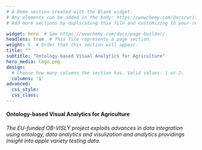 ```yaml
---
# A Demo section created with the Blank widget.
# Any elements can be added in the body: https://wowchemy.com/docs/writing-markdown-latex/
# Add more sections by duplicating this file and customizing to your requirements.

widget: hero  # See https://wowchemy.com/docs/page-builder/
headless: true  # This file represents a page section.
weight: 5  # Order that this section will appear.
title: ""
subtitle: "Ontology-based Visual Analytics for Agriculture"
hero_media: logo.png
design:
  # Choose how many columns the section has. Valid values: 1 or 2.
  columns: '1'
advanced:
  css_style:
  css_class:
---
```

#### Ontology-based Visual Analytics for Agriculture

###### The EU-funded OB-VISLY project exploits advances in data integration using ontology, data analytics and visulization and analytics providings insight into apple variety testing data.
